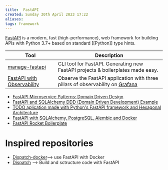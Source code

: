 ```yaml
---
title:  FastAPI
created: Sunday 30th April 2023 17:22
aliases: 
tags: framework
---
```

[FastAPI](https://fastapi.tiangolo.com/) is a modern, fast (high-performance), web framework for building APIs with Python 3.7+ based on standard [[Python]] type hints.

| Tool                                                                            | Description                                                                                                          |
| ------------------------------------------------------------------------------- | -------------------------------------------------------------------------------------------------------------------- |
| [manage-fastapi](https://github.com/ycd/manage-fastapi)                         | CLI tool for FastAPI. Generating new FastAPI projects & boilerplates made easy.                                      |
| [FastAPI with Observability](https://github.com/blueswen/fastapi-observability) | Observe the FastAPI application with three pillars of observability on [Grafana](https://github.com/grafana/grafana) |

- [FastAPI Microservice Patterns: Domain Driven Design](https://python.plainenglish.io/fastapi-microservice-patterns-domain-driven-design-e99f6f475691)
- [FastAPI and SQLAlchemy DDD (Domain Driven Development) Example](https://github.com/NEONKID/fastapi-ddd-example/tree/b6652bf5d0a61f693ce0ffb947e1e8cb331bd35c)
- [TODO aplication made with Python's FastAPI framework and Hexagonal Architecture](https://github.com/GArmane/python-fastapi-hex-todo)
- [FastAPI with SQLAlchemy, PostgreSQL, Alembic and Docker](https://ahmed-nafies.medium.com/tutorial-fastapi-sqlalchemy-postgresql-alembic-and-docker-part-2-asynchronous-version-8a339ce97e6d)
- [FastAPI Rocket Boilerplate](https://github.com/asacristani/fastapi-rocket-boilerplate?tab=readme-ov-file)

# Inspired repositories

- [Dispatch-docker](https://github.com/Netflix/dispatch-docker )--> use FastAPI with Docker
- [Dispatch](https://github.com/Netflix/dispatch) --> Build and sctructure code with FastAPI